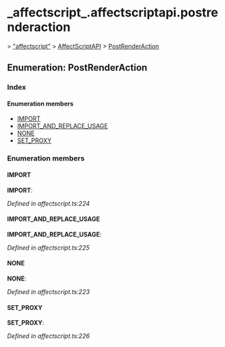 # \_affectscript\_.affectscriptapi.postrenderaction

 &gt; ["affectscript"](https://github.com/AffectScript/affectscript-docs/tree/306de14a6253b187416c39813dcd85cd8989dc14/javascript-api/기타%20그%20외%20참조%20API/modules/_affectscript_.md) &gt; [AffectScriptAPI](https://github.com/AffectScript/affectscript-docs/tree/306de14a6253b187416c39813dcd85cd8989dc14/javascript-api/기타%20그%20외%20참조%20API/modules/_affectscript_.affectscriptapi.md) &gt; [PostRenderAction](https://github.com/AffectScript/affectscript-docs/tree/306de14a6253b187416c39813dcd85cd8989dc14/_affectscript_.affectscriptapi.postrenderaction.md)

## Enumeration: PostRenderAction

### Index

#### Enumeration members

* [IMPORT](_affectscript_.affectscriptapi.postrenderaction.md#import)
* [IMPORT\_AND\_REPLACE\_USAGE](_affectscript_.affectscriptapi.postrenderaction.md#import_and_replace_usage)
* [NONE](_affectscript_.affectscriptapi.postrenderaction.md#none)
* [SET\_PROXY](_affectscript_.affectscriptapi.postrenderaction.md#set_proxy)

### Enumeration members

#### IMPORT <a id="import"></a>

**IMPORT**:

_Defined in affectscript.ts:224_

#### IMPORT\_AND\_REPLACE\_USAGE <a id="import_and_replace_usage"></a>

**IMPORT\_AND\_REPLACE\_USAGE**:

_Defined in affectscript.ts:225_

#### NONE <a id="none"></a>

**NONE**:

_Defined in affectscript.ts:223_

#### SET\_PROXY <a id="set_proxy"></a>

**SET\_PROXY**:

_Defined in affectscript.ts:226_

